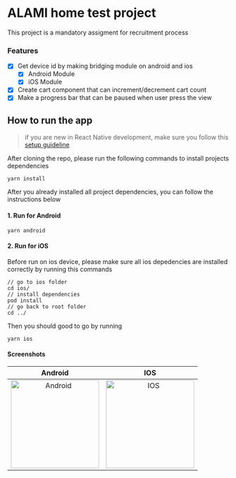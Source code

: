 # ALAMI home test project
This project is a mandatory assigment for recruitment process

### Features
- [x] Get device id by making bridging module on android and ios
  - [x] Android Module
  - [x] iOS Module
- [x] Create cart component that can increment/decrement cart count
- [x] Make a progress bar that can be paused when user press the view

## How to run the app
> if you are new in React Native development, make sure you follow this [setup guideline](https://reactnative.dev/docs/environment-setup)

After cloning the repo, please run the following commands to install projects dependencies
```
yarn install
```
After you already installed all project dependencies, you can follow the instructions below

#### 1. Run for Android
```
yarn android
```

#### 2. Run for iOS
Before run on ios device, please make sure all ios depedencies are installed correctly by running this commands
```
// go to ios folder
cd ios/
// install dependencies
pod install
// go back to root folder
cd ../
```
Then you should good to go by running 
```
yarn ios
```

#### Screenshots
Android                    |  IOS
:-------------------------:|:-------------------------:
<img src="https://drive.google.com/uc?export=view&id=1D-Rhw6pTDWqHaviOosIr5MeMxCRvMx17" alt="Android" style="width: 200px"/> | <img src="https://drive.google.com/uc?export=view&id=1mxuy9o8j_NBzZin5cUz67dx5VVDpdvuo" alt="IOS" style="width: 200px"/>
